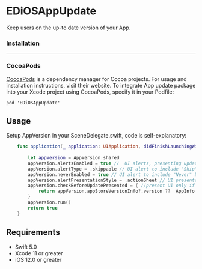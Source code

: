 # EDiOSAppUpdate

Keep users on the up-to date version of your App.

### Installation ###
---
  
### CocoaPods ####
  
[CocoaPods](https://cocoapods.org) is a dependency manager for Cocoa projects. For usage and installation instructions, visit their website. To integrate App update package into your Xcode project using CocoaPods, specify it in your Podfile:

``` 
pod 'EDiOSAppUpdate' 
```

## Usage

Setup AppVersion in your SceneDelegate.swift, code is self-explanatory:
 

```swift
    func application(_ application: UIApplication, didFinishLaunchingWithOptions launchOptions: [UIApplication.LaunchOptionsKey: Any]?) -> Bool {
        
        let appVersion = AppVersion.shared
        appVersion.alertsEnabled = true //  UI alerts, presenting update options
        appVersion.alertType = .skippable // UI alert to include "Skip" button
        appVersion.neverEnabled = true // UI alert to include "Never" butoon
        appVersion.alertPresentationStyle = .actionSheet // UI presented as an actionSheet
        appVersion.checkBeforeUpdatePresented = { //present UI only if App Store version has more than 1 review and average rating is higher than 3
            return appVersion.appStoreVersionInfo?.version ??  AppInfo.shortVersion > AppInfo.shortVersion
        }
        appVersion.run()
        return true
    }

```

## Requirements

- Swift 5.0
- Xcode 11 or greater
- iOS 12.0 or greater

